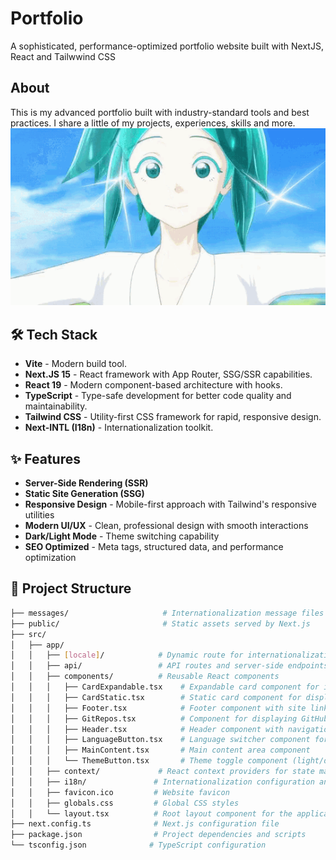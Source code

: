 # Portfolio

A sophisticated, performance-optimized portfolio website built with NextJS, React and Tailwwind CSS

## About

This is my advanced portfolio built with industry-standard tools and best practices. I share a little of my projects, experiences, skills and more.
\
![Phos](./public/Phos.gif)

## 🛠️ Tech Stack

- **Vite** - Modern build tool.
- **Next.JS 15** - React framework with App Router, SSG/SSR capabilities.
- **React 19** - Modern component-based architecture with hooks.
- **TypeScript** - Type-safe development for better code quality and maintainability.
- **Tailwind CSS** - Utility-first CSS framework for rapid, responsive design.
- **Next-INTL (I18n)** - Internationalization toolkit.

## ✨ Features

- **Server-Side Rendering (SSR)**
- **Static Site Generation (SSG)**
- **Responsive Design** - Mobile-first approach with Tailwind's responsive utilities
- **Modern UI/UX** - Clean, professional design with smooth interactions
- **Dark/Light Mode** - Theme switching capability
- **SEO Optimized** - Meta tags, structured data, and performance optimization

## 📂 Project Structure

```bash
├── messages/                     # Internationalization message files
├── public/                       # Static assets served by Next.js
├── src/
│   ├── app/
│   │   ├── [locale]/            # Dynamic route for internationalization
│   │   ├── api/                 # API routes and server-side endpoints
│   │   ├── components/          # Reusable React components
│   │   │   ├── CardExpandable.tsx    # Expandable card component for interactive content
│   │   │   ├── CardStatic.tsx        # Static card component for displaying information
│   │   │   ├── Footer.tsx            # Footer component with site links and info
│   │   │   ├── GitRepos.tsx          # Component for displaying GitHub repositories
│   │   │   ├── Header.tsx            # Header component with navigation
│   │   │   ├── LanguageButton.tsx    # Language switcher component for i18n
│   │   │   ├── MainContent.tsx       # Main content area component
│   │   │   └── ThemeButton.tsx       # Theme toggle component (light/dark mode)
│   │   ├── context/             # React context providers for state management
│   │   ├── i18n/               # Internationalization configuration and utilities
│   │   ├── favicon.ico         # Website favicon
│   │   ├── globals.css         # Global CSS styles
│   │   └── layout.tsx          # Root layout component for the application
├── next.config.ts              # Next.js configuration file
├── package.json                # Project dependencies and scripts
└── tsconfig.json              # TypeScript configuration
```
